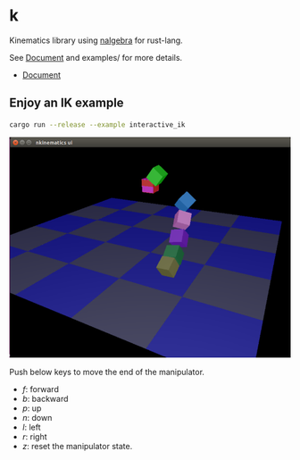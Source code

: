 # k

Kinematics library using [nalgebra](http://nalgebra.org) for rust-lang.

See [Document]("http://docs.rs/k") and examples/ for more details.

* [Document]("http://docs.rs/k")

## Enjoy an IK example

```bash
cargo run --release --example interactive_ik
```

![ik_sample](screenshot.png)


Push below keys to move the end of the manipulator.

- *f*: forward
- *b*: backward
- *p*: up
- *n*: down
- *l*: left
- *r*: right
- *z*: reset the manipulator state.
